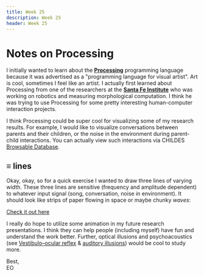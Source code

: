 ```yaml
---
title: Week 25
description: Week 25
header: Week 25
---
```


# Notes on Processing
I initially wanted to learn about the [<b>Processing</b>](https://processing.org/) programming language because it was advertised as a "programming language for visual artist". Art is cool, sometimes I feel like an artist. I actually first learned about Processing from one of the researchers at the [<b>Santa Fe Institute</b>](https://www.santafe.edu/) who was working on robotics and measuring morphological computation. I think he was trying to use Processing for some pretty interesting human-computer interaction projects.

I think Processing could be super cool for visualizing some of my research results. For example, I would like to visualize conversations between parents and their children, or the noise in the environment during parent-child interactions. You can actually view such interactions via CHILDES [Browsable Database](https://childes.talkbank.org/browser/index.php?url=Eng-NA/Rollins/).

## ≡ lines
Okay, okay, so for a quick exercise I wanted to draw three lines of varying width. These three lines are sensitive (frequency and amplitude dependent) to whatever input signal (song, conversation, noise in environment). It should look like strips of paper flowing in space or maybe chunky <i>waves</i>:

[Check it out here](https://storage.googleapis.com/root-proposal-1246/sketches/sketch180203a_3lines.mp4)

I really do hope to utilize some animation in my future research presentations. I think they can help people (including myself) have fun and understand the work better. Further, optical illusions and psychoacoustics
 (see [Vestibulo–ocular reflex](https://en.wikipedia.org/wiki/Vestibulo%E2%80%93ocular_reflex) & [auditory illusions](https://en.wikipedia.org/wiki/Auditory_illusion)) would be cool to study more.

Best, <br />
EO
